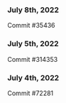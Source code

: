 ### July 8th, 2022

Commit #35436

### July 5th, 2022

Commit #314353


### July 4th, 2022

Commit #72281
